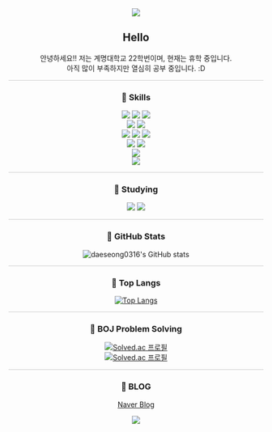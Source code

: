 <div align="center">

<img src="https://capsule-render.vercel.app/api?type=blur&color=yellow&height=300&section=header&text=King%20DaeSeong&fontSize=90&fontColor=ff0000"/>

## Hello

안녕하세요!! 저는 계명대학교 22학번이며, 현재는 휴학 중입니다.  
아직 많이 부족하지만 열심히 공부 중입니다. :D  

<hr style="height:1px;border:none;color:#ccc;background-color:#ccc;" />

### 🧡 Skills
<img src="https://img.shields.io/badge/c-%2300599C.svg?style=for-the-badge&logo=c&logoColor=white">
<img src="https://img.shields.io/badge/C++-00599C?style=for-the-badge&logo=cplusplus&logoColor=white">
<img src="https://img.shields.io/badge/c%23-%23239120.svg?style=for-the-badge&logo=csharp&logoColor=white">  
<br>
<img src="https://img.shields.io/badge/Python-3776AB?style=for-the-badge&logo=Python&logoColor=white">
<img src="https://img.shields.io/badge/java-007396?style=for-the-badge&logo=java&logoColor=white">  
<br>
<img src="https://img.shields.io/badge/Java_Scripts-F7DF1E?style=for-the-badge&logo=javascript&logoColor=white">
<img src="https://img.shields.io/badge/CSS-1572B6?style=for-the-badge&logo=css3&logoColor=white">
<img src="https://img.shields.io/badge/HTML-E34F26?style=for-the-badge&logo=html5&logoColor=white">  
<br>
<img src="https://img.shields.io/badge/GitHub-181717?style=for-the-badge&logo=github&logoColor=white">
<img src="https://img.shields.io/badge/Git-F05032?style=for-the-badge&logo=git&logoColor=white">  
<br>
<img src="https://img.shields.io/badge/Unity-000000?style=for-the-badge&logo=unity&logoColor=white">  
<br>
<img src="https://img.shields.io/badge/Linux-FCC624?style=for-the-badge&logo=linux&logoColor=white">  
<br>

<hr style="height:1px;border:none;color:#ccc;background-color:#ccc;" />

### 💛 Studying
<img src="https://img.shields.io/badge/java-007396?style=for-the-badge&logo=java&logoColor=white">
<img src="https://img.shields.io/badge/Spring-6DB33F?style=for-the-badge&logo=spring&logoColor=white">

<hr style="height:1px;border:none;color:#ccc;background-color:#ccc;" />

### 💚 GitHub Stats
![daeseong0316's GitHub stats](https://github-readme-stats.vercel.app/api?username=daeseong0316&show_icons=true&theme=default)

<hr style="height:1px;border:none;color:#ccc;background-color:#ccc;" />

### 🩵 Top Langs
[![Top Langs](https://github-readme-stats.vercel.app/api/top-langs/?username=daeseong0316&layout=compact&theme=default)](https://github.com/anuraghazra/github-readme-stats)

<hr style="height:1px;border:none;color:#ccc;background-color:#ccc;" />

### 💙 BOJ Problem Solving
[![Solved.ac 프로필](http://mazassumnida.wtf/api/mini/generate_badge?boj=dsh1345)](https://solved.ac/dsh1345)  
[![Solved.ac 프로필](http://mazassumnida.wtf/api/v2/generate_badge?boj=dsh1345)](https://solved.ac/dsh1345)

<hr style="height:1px;border:none;color:#ccc;background-color:#ccc;" />

### 💜 BLOG
[Naver Blog](https://blog.naver.com/dsh1345)

<img src="https://capsule-render.vercel.app/api?type=blur&color=yellow&height=200&section=footer"/>

</div>
